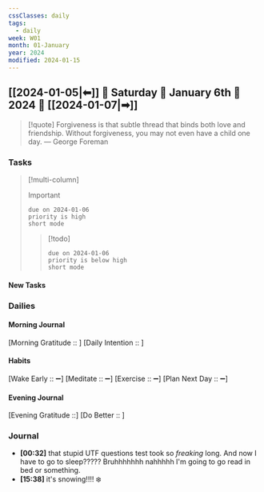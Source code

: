 ```yaml
---
cssClasses: daily
tags:
  - daily
week: W01
month: 01-January
year: 2024
modified: 2024-01-15
---
```


## [[2024-01-05|⬅]] 🔹 Saturday 🔹 January 6th 🔹 2024 🔹 [[2024-01-07|➡]]

> [!quote] Forgiveness is that subtle thread that binds both love and friendship. Without forgiveness, you may not even have a child one day.
> — George Foreman

### Tasks

> [!multi-column]
> 
> > [!important]
> > ```tasks
> > due on 2024-01-06
> > priority is high
> > short mode
> > ```
> 
> > [!todo]
> > ```tasks
> > due on 2024-01-06
> > priority is below high
> > short mode
> > ```

#### New Tasks

###  Dailies

#### Morning Journal
[Morning Gratitude :: ]
[Daily Intention :: ]

#### Habits
[Wake Early :: ➖]
[Meditate :: ➖]
[Exercise :: ➖]
[Plan Next Day :: ➖]

#### Evening Journal
[Evening Gratitude ::]
[Do Better :: ]

### Journal

- **[00:32]**  that stupid UTF questions test took so *freaking* long. And now I have to go to sleep????? Bruhhhhhhh nahhhhh I'm going to go read in bed or something.
- **[15:38]**  it's snowing!!!! ❄️